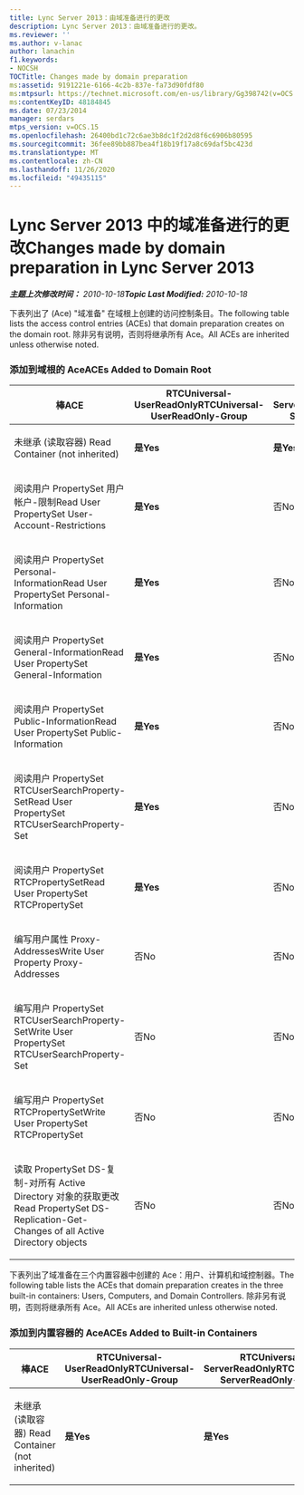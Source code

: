 ```yaml
---
title: Lync Server 2013：由域准备进行的更改
description: Lync Server 2013：由域准备进行的更改。
ms.reviewer: ''
ms.author: v-lanac
author: lanachin
f1.keywords:
- NOCSH
TOCTitle: Changes made by domain preparation
ms:assetid: 9191221e-6166-4c2b-837e-fa73d90fdf80
ms:mtpsurl: https://technet.microsoft.com/en-us/library/Gg398742(v=OCS.15)
ms:contentKeyID: 48184845
ms.date: 07/23/2014
manager: serdars
mtps_version: v=OCS.15
ms.openlocfilehash: 26400bd1c72c6ae3b8dc1f2d2d8f6c6906b80595
ms.sourcegitcommit: 36fee89bb887bea4f18b19f17a8c69daf5bc423d
ms.translationtype: MT
ms.contentlocale: zh-CN
ms.lasthandoff: 11/26/2020
ms.locfileid: "49435115"
---
```

# <a name="changes-made-by-domain-preparation-in-lync-server-2013"></a><span data-ttu-id="3c06e-103">Lync Server 2013 中的域准备进行的更改</span><span class="sxs-lookup"><span data-stu-id="3c06e-103">Changes made by domain preparation in Lync Server 2013</span></span>

<div data-xmlns="http://www.w3.org/1999/xhtml">

<div class="topic" data-xmlns="http://www.w3.org/1999/xhtml" data-msxsl="urn:schemas-microsoft-com:xslt" data-cs="https://msdn.microsoft.com/">

<div data-asp="https://msdn2.microsoft.com/asp">



</div>

<div id="mainSection">

<div id="mainBody"><span data-ttu-id="3c06e-104">

<span> </span></span><span class="sxs-lookup"><span data-stu-id="3c06e-104">

<span> </span></span></span>

<span data-ttu-id="3c06e-105">_**主题上次修改时间：** 2010-10-18_</span><span class="sxs-lookup"><span data-stu-id="3c06e-105">_**Topic Last Modified:** 2010-10-18_</span></span>

<span data-ttu-id="3c06e-106">下表列出了 (Ace) "域准备" 在域根上创建的访问控制条目。</span><span class="sxs-lookup"><span data-stu-id="3c06e-106">The following table lists the access control entries (ACEs) that domain preparation creates on the domain root.</span></span> <span data-ttu-id="3c06e-107">除非另有说明，否则将继承所有 Ace。</span><span class="sxs-lookup"><span data-stu-id="3c06e-107">All ACEs are inherited unless otherwise noted.</span></span>

<div id="sectionSection0" class="section">

### <a name="aces-added-to-domain-root"></a><span data-ttu-id="3c06e-108">添加到域根的 Ace</span><span class="sxs-lookup"><span data-stu-id="3c06e-108">ACEs Added to Domain Root</span></span>

<table style="width:100%;">
<colgroup>
<col style="width: 16%" />
<col style="width: 16%" />
<col style="width: 16%" />
<col style="width: 16%" />
<col style="width: 16%" />
<col style="width: 16%" />
</colgroup>
<thead>
<tr class="header">
<th><span data-ttu-id="3c06e-109">棒</span><span class="sxs-lookup"><span data-stu-id="3c06e-109">ACE</span></span></th>
<th><span data-ttu-id="3c06e-110">RTCUniversal-UserReadOnly</span><span class="sxs-lookup"><span data-stu-id="3c06e-110">RTCUniversal-UserReadOnly-Group</span></span></th>
<th><span data-ttu-id="3c06e-111">RTCUniversal-ServerReadOnly</span><span class="sxs-lookup"><span data-stu-id="3c06e-111">RTCUniversal-ServerReadOnly-Group</span></span></th>
<th><span data-ttu-id="3c06e-112">RTCUniversal-UserAdmins</span><span class="sxs-lookup"><span data-stu-id="3c06e-112">RTCUniversal-UserAdmins</span></span></th>
<th><span data-ttu-id="3c06e-113">RTCHSUniversal-Services</span><span class="sxs-lookup"><span data-stu-id="3c06e-113">RTCHSUniversal-Services</span></span></th>
<th><span data-ttu-id="3c06e-114">Authenticated-Users</span><span class="sxs-lookup"><span data-stu-id="3c06e-114">Authenticated-Users</span></span></th>
</tr>
</thead>
<tbody>
<tr class="odd">
<td><p><span data-ttu-id="3c06e-115">未继承 (读取容器) </span><span class="sxs-lookup"><span data-stu-id="3c06e-115">Read Container (not inherited)</span></span></p></td>
<td><p><span data-ttu-id="3c06e-116"><strong>是</strong></span><span class="sxs-lookup"><span data-stu-id="3c06e-116"><strong>Yes</strong></span></span></p></td>
<td><p><span data-ttu-id="3c06e-117"><strong>是</strong></span><span class="sxs-lookup"><span data-stu-id="3c06e-117"><strong>Yes</strong></span></span></p></td>
<td><p><span data-ttu-id="3c06e-118">否</span><span class="sxs-lookup"><span data-stu-id="3c06e-118">No</span></span></p></td>
<td><p><span data-ttu-id="3c06e-119">否</span><span class="sxs-lookup"><span data-stu-id="3c06e-119">No</span></span></p></td>
<td><p><span data-ttu-id="3c06e-120">否</span><span class="sxs-lookup"><span data-stu-id="3c06e-120">No</span></span></p></td>
</tr>
<tr class="even">
<td><p><span data-ttu-id="3c06e-121">阅读用户 PropertySet 用户帐户-限制</span><span class="sxs-lookup"><span data-stu-id="3c06e-121">Read User PropertySet User-Account-Restrictions</span></span></p></td>
<td><p><span data-ttu-id="3c06e-122"><strong>是</strong></span><span class="sxs-lookup"><span data-stu-id="3c06e-122"><strong>Yes</strong></span></span></p></td>
<td><p><span data-ttu-id="3c06e-123">否</span><span class="sxs-lookup"><span data-stu-id="3c06e-123">No</span></span></p></td>
<td><p><span data-ttu-id="3c06e-124">否</span><span class="sxs-lookup"><span data-stu-id="3c06e-124">No</span></span></p></td>
<td><p><span data-ttu-id="3c06e-125">否</span><span class="sxs-lookup"><span data-stu-id="3c06e-125">No</span></span></p></td>
<td><p><span data-ttu-id="3c06e-126">否</span><span class="sxs-lookup"><span data-stu-id="3c06e-126">No</span></span></p></td>
</tr>
<tr class="odd">
<td><p><span data-ttu-id="3c06e-127">阅读用户 PropertySet Personal-Information</span><span class="sxs-lookup"><span data-stu-id="3c06e-127">Read User PropertySet Personal-Information</span></span></p></td>
<td><p><span data-ttu-id="3c06e-128"><strong>是</strong></span><span class="sxs-lookup"><span data-stu-id="3c06e-128"><strong>Yes</strong></span></span></p></td>
<td><p><span data-ttu-id="3c06e-129">否</span><span class="sxs-lookup"><span data-stu-id="3c06e-129">No</span></span></p></td>
<td><p><span data-ttu-id="3c06e-130">否</span><span class="sxs-lookup"><span data-stu-id="3c06e-130">No</span></span></p></td>
<td><p><span data-ttu-id="3c06e-131">否</span><span class="sxs-lookup"><span data-stu-id="3c06e-131">No</span></span></p></td>
<td><p><span data-ttu-id="3c06e-132">否</span><span class="sxs-lookup"><span data-stu-id="3c06e-132">No</span></span></p></td>
</tr>
<tr class="even">
<td><p><span data-ttu-id="3c06e-133">阅读用户 PropertySet General-Information</span><span class="sxs-lookup"><span data-stu-id="3c06e-133">Read User PropertySet General-Information</span></span></p></td>
<td><p><span data-ttu-id="3c06e-134"><strong>是</strong></span><span class="sxs-lookup"><span data-stu-id="3c06e-134"><strong>Yes</strong></span></span></p></td>
<td><p><span data-ttu-id="3c06e-135">否</span><span class="sxs-lookup"><span data-stu-id="3c06e-135">No</span></span></p></td>
<td><p><span data-ttu-id="3c06e-136">否</span><span class="sxs-lookup"><span data-stu-id="3c06e-136">No</span></span></p></td>
<td><p><span data-ttu-id="3c06e-137">否</span><span class="sxs-lookup"><span data-stu-id="3c06e-137">No</span></span></p></td>
<td><p><span data-ttu-id="3c06e-138">否</span><span class="sxs-lookup"><span data-stu-id="3c06e-138">No</span></span></p></td>
</tr>
<tr class="odd">
<td><p><span data-ttu-id="3c06e-139">阅读用户 PropertySet Public-Information</span><span class="sxs-lookup"><span data-stu-id="3c06e-139">Read User PropertySet Public-Information</span></span></p></td>
<td><p><span data-ttu-id="3c06e-140"><strong>是</strong></span><span class="sxs-lookup"><span data-stu-id="3c06e-140"><strong>Yes</strong></span></span></p></td>
<td><p><span data-ttu-id="3c06e-141">否</span><span class="sxs-lookup"><span data-stu-id="3c06e-141">No</span></span></p></td>
<td><p><span data-ttu-id="3c06e-142">否</span><span class="sxs-lookup"><span data-stu-id="3c06e-142">No</span></span></p></td>
<td><p><span data-ttu-id="3c06e-143">否</span><span class="sxs-lookup"><span data-stu-id="3c06e-143">No</span></span></p></td>
<td><p><span data-ttu-id="3c06e-144">否</span><span class="sxs-lookup"><span data-stu-id="3c06e-144">No</span></span></p></td>
</tr>
<tr class="even">
<td><p><span data-ttu-id="3c06e-145">阅读用户 PropertySet RTCUserSearchProperty-Set</span><span class="sxs-lookup"><span data-stu-id="3c06e-145">Read User PropertySet RTCUserSearchProperty-Set</span></span></p></td>
<td><p><span data-ttu-id="3c06e-146"><strong>是</strong></span><span class="sxs-lookup"><span data-stu-id="3c06e-146"><strong>Yes</strong></span></span></p></td>
<td><p><span data-ttu-id="3c06e-147">否</span><span class="sxs-lookup"><span data-stu-id="3c06e-147">No</span></span></p></td>
<td><p><span data-ttu-id="3c06e-148">否</span><span class="sxs-lookup"><span data-stu-id="3c06e-148">No</span></span></p></td>
<td><p><span data-ttu-id="3c06e-149">否</span><span class="sxs-lookup"><span data-stu-id="3c06e-149">No</span></span></p></td>
<td><p><span data-ttu-id="3c06e-150"><strong>是</strong></span><span class="sxs-lookup"><span data-stu-id="3c06e-150"><strong>Yes</strong></span></span></p></td>
</tr>
<tr class="odd">
<td><p><span data-ttu-id="3c06e-151">阅读用户 PropertySet RTCPropertySet</span><span class="sxs-lookup"><span data-stu-id="3c06e-151">Read User PropertySet RTCPropertySet</span></span></p></td>
<td><p><span data-ttu-id="3c06e-152"><strong>是</strong></span><span class="sxs-lookup"><span data-stu-id="3c06e-152"><strong>Yes</strong></span></span></p></td>
<td><p><span data-ttu-id="3c06e-153">否</span><span class="sxs-lookup"><span data-stu-id="3c06e-153">No</span></span></p></td>
<td><p><span data-ttu-id="3c06e-154">否</span><span class="sxs-lookup"><span data-stu-id="3c06e-154">No</span></span></p></td>
<td><p><span data-ttu-id="3c06e-155">否</span><span class="sxs-lookup"><span data-stu-id="3c06e-155">No</span></span></p></td>
<td><p><span data-ttu-id="3c06e-156">否</span><span class="sxs-lookup"><span data-stu-id="3c06e-156">No</span></span></p></td>
</tr>
<tr class="even">
<td><p><span data-ttu-id="3c06e-157">编写用户属性 Proxy-Addresses</span><span class="sxs-lookup"><span data-stu-id="3c06e-157">Write User Property Proxy-Addresses</span></span></p></td>
<td><p><span data-ttu-id="3c06e-158">否</span><span class="sxs-lookup"><span data-stu-id="3c06e-158">No</span></span></p></td>
<td><p><span data-ttu-id="3c06e-159">否</span><span class="sxs-lookup"><span data-stu-id="3c06e-159">No</span></span></p></td>
<td><p><span data-ttu-id="3c06e-160"><strong>是</strong></span><span class="sxs-lookup"><span data-stu-id="3c06e-160"><strong>Yes</strong></span></span></p></td>
<td><p><span data-ttu-id="3c06e-161">否</span><span class="sxs-lookup"><span data-stu-id="3c06e-161">No</span></span></p></td>
<td><p><span data-ttu-id="3c06e-162">否</span><span class="sxs-lookup"><span data-stu-id="3c06e-162">No</span></span></p></td>
</tr>
<tr class="odd">
<td><p><span data-ttu-id="3c06e-163">编写用户 PropertySet RTCUserSearchProperty-Set</span><span class="sxs-lookup"><span data-stu-id="3c06e-163">Write User PropertySet RTCUserSearchProperty-Set</span></span></p></td>
<td><p><span data-ttu-id="3c06e-164">否</span><span class="sxs-lookup"><span data-stu-id="3c06e-164">No</span></span></p></td>
<td><p><span data-ttu-id="3c06e-165">否</span><span class="sxs-lookup"><span data-stu-id="3c06e-165">No</span></span></p></td>
<td><p><span data-ttu-id="3c06e-166"><strong>是</strong></span><span class="sxs-lookup"><span data-stu-id="3c06e-166"><strong>Yes</strong></span></span></p></td>
<td><p><span data-ttu-id="3c06e-167">否</span><span class="sxs-lookup"><span data-stu-id="3c06e-167">No</span></span></p></td>
<td><p><span data-ttu-id="3c06e-168">否</span><span class="sxs-lookup"><span data-stu-id="3c06e-168">No</span></span></p></td>
</tr>
<tr class="even">
<td><p><span data-ttu-id="3c06e-169">编写用户 PropertySet RTCPropertySet</span><span class="sxs-lookup"><span data-stu-id="3c06e-169">Write User PropertySet RTCPropertySet</span></span></p></td>
<td><p><span data-ttu-id="3c06e-170">否</span><span class="sxs-lookup"><span data-stu-id="3c06e-170">No</span></span></p></td>
<td><p><span data-ttu-id="3c06e-171">否</span><span class="sxs-lookup"><span data-stu-id="3c06e-171">No</span></span></p></td>
<td><p><span data-ttu-id="3c06e-172"><strong>是</strong></span><span class="sxs-lookup"><span data-stu-id="3c06e-172"><strong>Yes</strong></span></span></p></td>
<td><p><span data-ttu-id="3c06e-173">否</span><span class="sxs-lookup"><span data-stu-id="3c06e-173">No</span></span></p></td>
<td><p><span data-ttu-id="3c06e-174">否</span><span class="sxs-lookup"><span data-stu-id="3c06e-174">No</span></span></p></td>
</tr>
<tr class="odd">
<td><p><span data-ttu-id="3c06e-175">读取 PropertySet DS-复制-对所有 Active Directory 对象的获取更改</span><span class="sxs-lookup"><span data-stu-id="3c06e-175">Read PropertySet DS-Replication-Get-Changes of all Active Directory objects</span></span></p></td>
<td><p><span data-ttu-id="3c06e-176">否</span><span class="sxs-lookup"><span data-stu-id="3c06e-176">No</span></span></p></td>
<td><p><span data-ttu-id="3c06e-177">否</span><span class="sxs-lookup"><span data-stu-id="3c06e-177">No</span></span></p></td>
<td><p><span data-ttu-id="3c06e-178">否</span><span class="sxs-lookup"><span data-stu-id="3c06e-178">No</span></span></p></td>
<td><p><span data-ttu-id="3c06e-179"><strong>是</strong></span><span class="sxs-lookup"><span data-stu-id="3c06e-179"><strong>Yes</strong></span></span></p></td>
<td><p><span data-ttu-id="3c06e-180">否</span><span class="sxs-lookup"><span data-stu-id="3c06e-180">No</span></span></p></td>
</tr>
</tbody>
</table>


<span data-ttu-id="3c06e-181">下表列出了域准备在三个内置容器中创建的 Ace：用户、计算机和域控制器。</span><span class="sxs-lookup"><span data-stu-id="3c06e-181">The following table lists the ACEs that domain preparation creates in the three built-in containers: Users, Computers, and Domain Controllers.</span></span> <span data-ttu-id="3c06e-182">除非另有说明，否则将继承所有 Ace。</span><span class="sxs-lookup"><span data-stu-id="3c06e-182">All ACEs are inherited unless otherwise noted.</span></span>

### <a name="aces-added-to-built-in-containers"></a><span data-ttu-id="3c06e-183">添加到内置容器的 Ace</span><span class="sxs-lookup"><span data-stu-id="3c06e-183">ACEs Added to Built-in Containers</span></span>

<table>
<colgroup>
<col style="width: 33%" />
<col style="width: 33%" />
<col style="width: 33%" />
</colgroup>
<thead>
<tr class="header">
<th><span data-ttu-id="3c06e-184">棒</span><span class="sxs-lookup"><span data-stu-id="3c06e-184">ACE</span></span></th>
<th><span data-ttu-id="3c06e-185">RTCUniversal-UserReadOnly</span><span class="sxs-lookup"><span data-stu-id="3c06e-185">RTCUniversal-UserReadOnly-Group</span></span></th>
<th><span data-ttu-id="3c06e-186">RTCUniversal-ServerReadOnly</span><span class="sxs-lookup"><span data-stu-id="3c06e-186">RTCUniversal-ServerReadOnly-Group</span></span></th>
</tr>
</thead>
<tbody>
<tr class="odd">
<td><p><span data-ttu-id="3c06e-187">未继承 (读取容器) </span><span class="sxs-lookup"><span data-stu-id="3c06e-187">Read Container (not inherited)</span></span></p></td>
<td><p><span data-ttu-id="3c06e-188"><strong>是</strong></span><span class="sxs-lookup"><span data-stu-id="3c06e-188"><strong>Yes</strong></span></span></p></td>
<td><p><span data-ttu-id="3c06e-189"><strong>是</strong></span><span class="sxs-lookup"><span data-stu-id="3c06e-189"><strong>Yes</strong></span></span></p></td>
</tr>
</tbody>
</table><span data-ttu-id="3c06e-190">


</div>

</div>

<span> </span>

</div>

</div>

</span><span class="sxs-lookup"><span data-stu-id="3c06e-190">


</div>

</div>

<span> </span>

</div>

</div>

</span></span></div>

